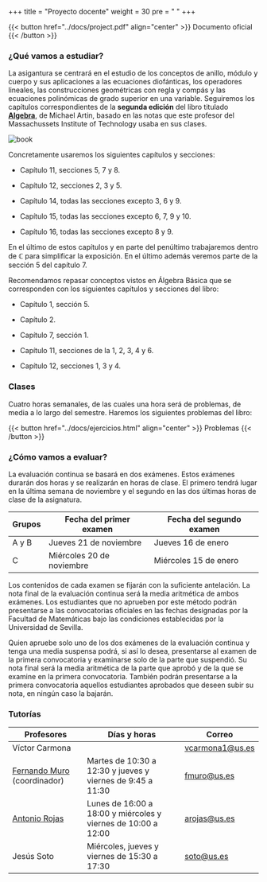 +++
title = "Proyecto docente"
weight = 30
pre = "<i class='fa fa-book'></i> "
+++

{{< button href="../docs/project.pdf" align="center" >}} Documento oficial {{< /button >}}

### ¿Qué vamos a estudiar?

La asigantura se centrará en el estudio de los conceptos de anillo, módulo y cuerpo y sus aplicaciones a las ecuaciones diofánticas, los operadores lineales, las construcciones geométricas con regla y compás y las ecuaciones polinómicas de grado superior en una variable. Seguiremos los capítulos correspondientes de la **segunda edición** del libro titulado [**Algebra**](https://fama.us.es/discovery/search?query=any,contains,algebra%20artin&tab=all_data_not_idus&search_scope=all_data_not_idus&sortby=date_d&vid=34CBUA_US:VU1&facet=frbrgroupid,include,20288007660796345&lang=es&offset=0), de Michael Artin, basado en las notas que este profesor del Massachussets Institute of Technology usaba en sus clases. 

![book](../images/book.jpeg)

Concretamente usaremos los siguientes capítulos y secciones:

* Capítulo 11, secciones 5, 7 y 8.

* Capítulo 12, secciones 2, 3 y 5.

* Capítulo 14, todas las secciones excepto 3, 6 y 9.

* Capítulo 15, todas las secciones excepto 6, 7, 9 y 10.

* Capítulo 16, todas las secciones excepto 8 y 9.

En el último de estos capítulos y en parte del penúltimo trabajaremos dentro de $\mathbb{C}$ para simplificar la exposición. En el último además veremos parte de la sección 5 del capítulo 7.

Recomendamos repasar conceptos vistos en Álgebra Básica que se corresponden con los siguientes capítulos y secciones del libro:

* Capítulo 1, sección 5.

* Capítulo 2.

* Capítulo 7, sección 1.

* Capítulo 11, secciones de la 1, 2, 3, 4 y 6.

* Capítulo 12, secciones 1, 3 y 4.

### Clases

Cuatro horas semanales, de las cuales una hora será de problemas, de media a lo largo del semestre. Haremos los siguientes problemas del libro:

{{< button href="../docs/ejercicios.html" align="center" >}} Problemas {{< /button >}}

### ¿Cómo vamos a evaluar?

La evaluación continua se basará en dos exámenes. Estos exámenes durarán dos horas y se realizarán en horas de clase. El primero tendrá lugar en la última semana de noviembre y el segundo en las dos últimas horas de clase de la asignatura.

| Grupos            | Fecha del primer examen        | Fecha del segundo examen        |
| ------------------| ------------------------------ | ------------------------------- |
| A y B             | Jueves 21 de noviembre         | Jueves 16 de enero              |
| C                 | Miércoles 20 de noviembre      | Miércoles 15 de enero           |

Los contenidos de cada examen se fijarán con la suficiente antelación. La nota final de la evaluación continua será la media aritmética de ambos exámenes. Los estudiantes que no aprueben por este método podrán presentarse a las convocatorias oficiales en las fechas designadas por la Facultad de Matemáticas bajo las condiciones establecidas por la Universidad de Sevilla. 

Quien apruebe solo uno de los dos exámenes de la evaluación continua y tenga una media suspensa podrá, si así lo desea, presentarse al examen de la primera convocatoria y examinarse solo de la parte que suspendió. Su nota final será la media aritmética de la parte que aprobó y de la que se examine en la primera convocatoria. También podrán presentarse a la primera convocatoria aquellos estudiantes aprobados que deseen subir su nota, en ningún caso la bajarán.

### Tutorías

| Profesores                                                  | Días y horas                                                  | Correo            |
|-------------------------------------------------------------|---------------------------------------------------------------|-------------------|
| Víctor Carmona                                              |                                                               | <vcarmona1@us.es> |
| [Fernando Muro](http://personal.us.es/fmuro/) (coordinador) | Martes de 10:30 a 12:30 y jueves y viernes de 9:45 a 11:30    | <fmuro@us.es>     |
| [Antonio Rojas](http://personal.us.es/arojas/)              | Lunes de 16:00 a 18:00 y miércoles y viernes de 10:00 a 12:00 | <arojas@us.es>    |
| Jesús Soto                                                  | Miércoles, jueves y viernes de 15:30 a 17:30                  | <soto@us.es>      |